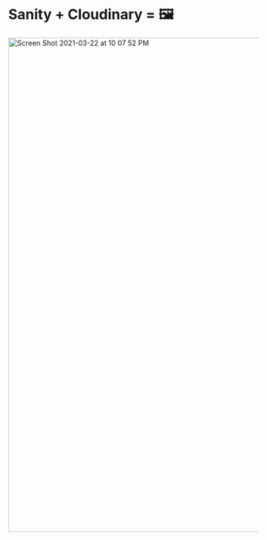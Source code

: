 # Sanity + Cloudinary =	🖼️

<img width="996" alt="Screen Shot 2021-03-22 at 10 07 52 PM" src="https://user-images.githubusercontent.com/38528/112096210-0f4e3300-8b5b-11eb-9f26-45481df878ba.png">
